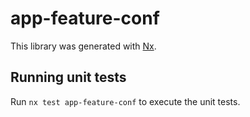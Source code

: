 # app-feature-conf

This library was generated with [Nx](https://nx.dev).

## Running unit tests

Run `nx test app-feature-conf` to execute the unit tests.
